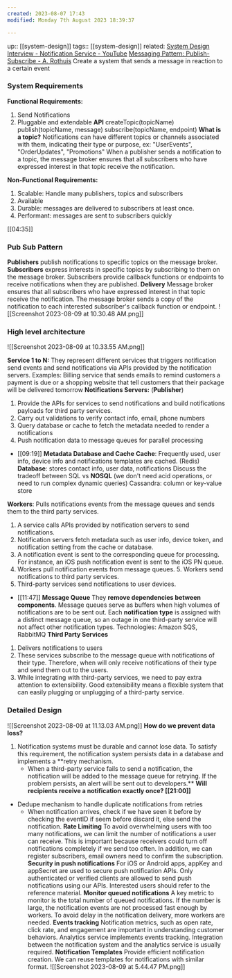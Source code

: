 ```yaml
---
created: 2023-08-07 17:43
modified: Monday 7th August 2023 18:39:37

---
```

up::  [[system-design]]
tags:: [[system-design]]
related:
[System Design Interview - Notification Service - YouTube](https://www.youtube.com/watch?v=bBTPZ9NdSk8)
[Messaging Pattern: Publish-Subscribe - A. Rothuis](https://www.arothuis.nl/posts/messaging-pub-sub/)
Create a system that sends a message in reaction to a certain event
### System Requirements
**Functional Requirements:**
1. Send Notifications
2. Pluggable and extendable
**API**
createTopic(topicName)
publish(topicName, message)
subscribe(topicName, endpoint)
**What is a topic?**
	Notifications can have different topics or channels associated with them, indicating their type or purpose, ex: "UserEvents", "OrderUpdates", "Promotions"
	When a publisher sends a notification to a topic, the message broker ensures that all subscribers who have expressed interest in that topic receive the notification.

**Non-Functional Requirements:**
1. Scalable: Handle many publishers, topics and subscribers
2. Available
3. Durable: messages are delivered to subscribers at least once.
4. Performant: messages are sent to subscribers quickly

[[04:35]]
### Pub Sub Pattern
**Publishers** publish notifications to specific topics on the message broker.
**Subscribers** express interests in specific topics by subscribing to them on the message broker. Subscribers provide callback functions or endpoints to receive notifications when they are published.
**Delivery** Message broker ensures that all subscribers who have expressed interest in that topic receive the notification. The message broker sends a copy of the notification to each interested subscriber's callback function or endpoint.
![[Screenshot 2023-08-09 at 10.30.48 AM.png]]
### High level architecture
![[Screenshot 2023-08-09 at 10.33.55 AM.png]]

**Service 1 to N:** They represent different services that triggers notification send events and send notifications via APIs provided by the notification servers.
Examples: Billing service that sends emails to remind customers a payment is due or a shopping website that tell customers that their package will be delivered tomorrow
**Notifications Servers:** (**Publisher**)
1. Provide the APIs for services to send notifications and build notifications payloads for third party services.
2. Carry out validations to verify contact info, email, phone numbers
3. Query database or cache to fetch the metadata needed to render a notifications
4. Push notification data to message queues for parallel processing
- [[09:19]]
**Metadata Database and Cache**
**Cache**: Frequently used, user info, device info and notifications templates are cached. (Redis)
**Database**: stores contact info, user data, notifications
Discuss the tradeoff between SQL vs **NOSQL**
	(we don't need acid operations, or need to run complex dynamic queries)
Cassandra: column or key-value store

**Workers**: Pulls notifications events from the message queues and sends them to the third party services.
1. A service calls APIs provided by notification servers to send notifications.
2. Notification servers fetch metadata such as user info, device token, and notification setting from the cache or database.
3. A notification event is sent to the corresponding queue for processing. For instance, an iOS push notification event is sent to the iOS PN queue.
4. Workers pull notification events from message queues. 5. Workers send notifications to third party services.
6. Third-party services send notifications to user devices.

- [[11:47]]
**Message Queue**
They **remove dependencies between components**. Message queues serve as buffers when high volumes of notifications are to be sent out. Each **notification** **type** is assigned with a distinct message queue, so an outage in one third-party service will not affect other notification types.
Technologies: Amazon SQS, RabbitMQ
**Third Party Services**
1.  Delivers notifications to users
2. These services subscribe to the message queue with notifications of their type. Therefore, when will only receive notifications of their type and send them out to the users.
3. While integrating with third-party services, we need to pay extra attention to extensibility. Good extensibility means a flexible system that can easily plugging or unplugging of a third-party service.
### Detailed Design
![[Screenshot 2023-08-09 at 11.13.03 AM.png]]
**How do we prevent data loss?**
1. Notification systems must be durable and cannot lose data. To satisfy this requirement, the notification system persists data in a database and implements a **retry mechanism.
	-  When a third-party service fails to send a notification, the notification will be added to the message queue for retrying. If the problem persists, an alert will be sent out to developers.**
**Will recipients receive a notification exactly once? [[21:00]]**
- Dedupe mechanism to handle duplicate notifications from retries
	- When notification arrives, check if we have seen it before by checking the eventID if seem before discard it, else send the notification.
**Rate Limiting**
To avoid overwhelming users with too many notifications, we can limit the number of notifications a user can receive. This is important because receivers could turn off notifications completely if we send too often.
In addition, we can register subscribers, email owners need to confirm the subscription.
**Security in push notifications**
For iOS or Android apps, appKey and appSecret are used to secure push notification APIs. Only authenticated or verified clients are allowed to send push notifications using our APIs. Interested users should refer to the reference material.
**Monitor queued notifications**
A key metric to monitor is the total number of queued notifications. If the number is large, the notification events are not processed fast enough by workers. To avoid delay in the notification delivery, more workers are needed.
**Events tracking**
Notification metrics, such as open rate, click rate, and engagement are important in understanding customer behaviors. Analytics service implements events tracking. Integration between the notification system and the analytics service is usually required.
**Notification Templates**
Provide efficient notification creation. We can reuse templates for notifications with similar format.
![[Screenshot 2023-08-09 at 5.44.47 PM.png]]
